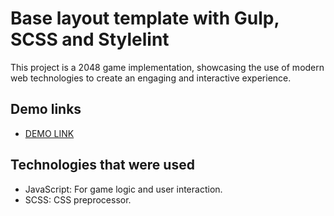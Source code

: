 # Base layout template with Gulp, SCSS and Stylelint
This project is a 2048 game implementation, showcasing the use of modern web technologies to create an engaging and interactive experience.

## Demo links
- [DEMO LINK](https://Anya-Laban.github.io/game-2048/)

## Technologies that were used
- JavaScript: For game logic and user interaction.
- SCSS: CSS preprocessor.

